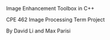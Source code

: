 Image Enhancement Toolbox in C++

CPE 462 Image Processing Term Project

By David Li and Max Parisi
